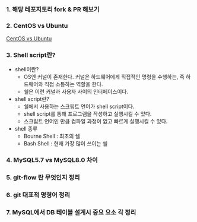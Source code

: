 ### 1. 해당 레포지토리 fork & PR 해보기

### 2. CentOS vs Ubuntu

[CentOS vs Ubuntu](https://velog.io/@ejh990521/CentOS-vs-Ubuntu)

### 3. Shell script란?

- shell이란?
  - OS엔 커널이 존재한다. 커널은 하드웨어에게 직접적인 명령을 수행하는, 즉 하드웨어와 직접 소통하는 역할을 한다.
  - 쉘은 이런 커널과 사용자 사이의 인터페이스이다.
- shell script란?
  - 쉘에서 사용하는 스크립트 언어가 shell script이다.
  - shell script를 통해 프로그램을 작성하고 실행시킬 수 있다.
  - 스크립트 언어인 만큼 컴파일 과정이 없고 빠르게 실행시킬 수 있다.
- shell 종류
  - Bourne Shell : 최초의 쉘
  - Bash Shell : 현재 가장 많이 쓰이는 쉘

### 4. MySQL5.7 vs MySQL8.0 차이

### 5. git-flow 란 무엇인지 정리

### 6. git 대표적 명령어 정리

### 7. MySQL에서 DB 테이블 설계시 중요 요소 각 정리
